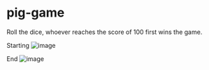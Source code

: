 # pig-game
Roll the dice, whoever reaches the score of 100 first wins the game.

Starting
![image](https://github.com/yashowardhan992/pig-game/assets/52581482/b638c94c-86a5-4609-a5a5-d932c46b2122)

End 
![image](https://github.com/yashowardhan992/pig-game/assets/52581482/86f3b4f4-26ca-41e2-b142-53cbf56f2ed8)


